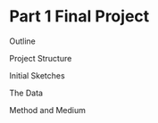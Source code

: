 # Part 1 Final Project

Outline



Project Structure



Initial Sketches



The Data


Method and Medium

